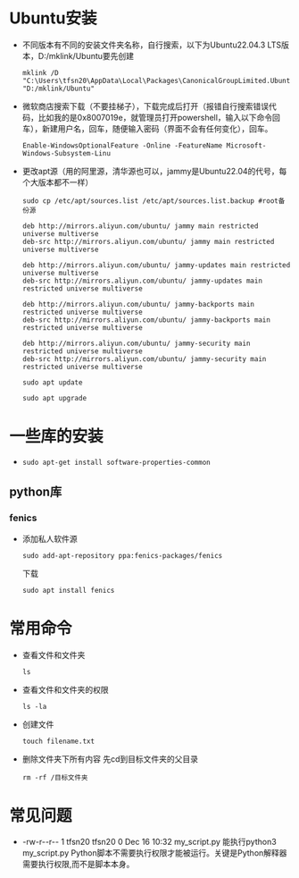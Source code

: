 # Ubuntu安装
- 不同版本有不同的安装文件夹名称，自行搜索，以下为Ubuntu22.04.3 LTS版本，D:/mklink/Ubuntu要先创建
  ```
  mklink /D "C:\Users\tfsn20\AppData\Local\Packages\CanonicalGroupLimited.Ubuntu22.04LTS_79rhkp1fndgsc" "D:/mklink/Ubuntu"
  ```
- 微软商店搜索下载（不要挂梯子），下载完成后打开（报错自行搜索错误代码，比如我的是0x8007019e，就管理员打开powershell，输入以下命令回车），新建用户名，回车，随便输入密码（界面不会有任何变化），回车。
  ```
  Enable-WindowsOptionalFeature -Online -FeatureName Microsoft-Windows-Subsystem-Linu
  ```
- 更改apt源（用的阿里源，清华源也可以，jammy是Ubuntu22.04的代号，每个大版本都不一样）
  ```
  sudo cp /etc/apt/sources.list /etc/apt/sources.list.backup #root备份源
  ```
  ```
  deb http://mirrors.aliyun.com/ubuntu/ jammy main restricted universe multiverse
  deb-src http://mirrors.aliyun.com/ubuntu/ jammy main restricted universe multiverse

  deb http://mirrors.aliyun.com/ubuntu/ jammy-updates main restricted universe multiverse
  deb-src http://mirrors.aliyun.com/ubuntu/ jammy-updates main restricted universe multiverse

  deb http://mirrors.aliyun.com/ubuntu/ jammy-backports main restricted universe multiverse
  deb-src http://mirrors.aliyun.com/ubuntu/ jammy-backports main restricted universe multiverse

  deb http://mirrors.aliyun.com/ubuntu/ jammy-security main restricted universe multiverse
  deb-src http://mirrors.aliyun.com/ubuntu/ jammy-security main restricted universe multiverse
  ```
  ```
  sudo apt update
  ```
  ```
  sudo apt upgrade
  ```
# 一些库的安装
- ```
  sudo apt-get install software-properties-common
  ```
## python库
### fenics
- 添加私人软件源
  ```
  sudo add-apt-repository ppa:fenics-packages/fenics
  ```
  下载
  ```
  sudo apt install fenics
  ```
# 常用命令
- 查看文件和文件夹
  ```
  ls
  ```
- 查看文件和文件夹的权限
  ```
  ls -la
  ```
- 创建文件
  ```
  touch filename.txt
  ```
- 删除文件夹下所有内容 先cd到目标文件夹的父目录
  ```
  rm -rf /目标文件夹
  ```
  
# 常见问题
- -rw-r--r-- 1 tfsn20 tfsn20    0 Dec 16 10:32 my_script.py 能执行python3 my_script.py
  Python脚本不需要执行权限才能被运行。关键是Python解释器需要执行权限,而不是脚本本身。
